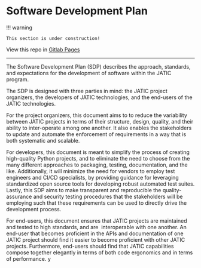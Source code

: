 # Software Development Plan

!!! warning

    This section is under construction!

View this repo in [Gitlab Pages](https://jatic.pages.jatic.net/docs/sdp)

---

The Software Development Plan (SDP) describes the approach, standards, and expectations for the development of software within the JATIC program.

The SDP is designed with three parties in mind: the JATIC project organizers, the developers of JATIC technologies, and the end-users of the JATIC technologies.

For the project organizers, this document aims to to reduce the variability between JATIC projects in terms of their structure, design, quality, and their ability to inter-operate among one another. It also enables the stakeholders to update and automate the enforcement of requirements in a way that is both systematic and scalable.

For developers, this document is meant to simplify the process of creating high-quality Python projects, and to eliminate the need to choose from the many different approaches to packaging, testing, documentation, and the like. Additionally, it will minimize the need for vendors to employ test engineers and CI/CD specialists, by providing guidance for leveraging standardized open source tools for developing robust automated test suites. Lastly, this SDP aims to make transparent and reproducible the quality-assurance and security testing procedures that the stakeholders will be employing such that these requirements can be used to directly drive the development process.

For end-users, this document ensures that JATIC projects are maintained and tested to high standards, and are  interoperable with one another. An end-user that becomes proficient in the APIs and documentation of one JATIC project should find it easier to become proficient with other JATIC projects. Furthermore, end-users should find that JATIC capabilities compose together elegantly in terms of both code ergonomics and in terms of performance.
y